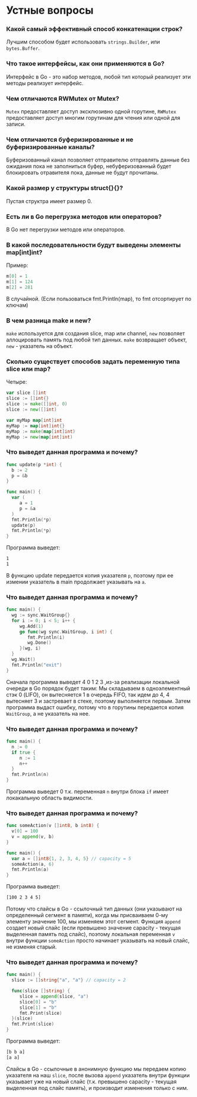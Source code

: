 # Устные вопросы

### Какой самый эффективный способ конкатенации строк?
Лучшим способом будет использовать `strings.Builder`, или `bytes.Buffer`.

### Что такое интерфейсы, как они применяются в Go?
Интерфейс в Go - это набор методов, любой тип который реализует эти методы реализует интерфейс.

### Чем отличаются RWMutex от Mutex?
`Mutex` предоставляет доступ эксклюзивно одной горутине, `RWMutex` предоставляет доступ многим горутинам для чтения или одной для записи.

### Чем отличаются буферизированные и не буферизированные каналы?
Буферизованный канал позволяет отправителю отправлять данные без ожидания пока не заполниться буфер, небуферизованный будет блокировать отравителя пока, данные не будут прочитаны. 

### Какой размер у структуры struct{}{}?
Пустая структра имеет размер 0.

### Есть ли в Go перегрузка методов или операторов?
В Go нет перегрузки методов или операторов.

### В какой последовательности будут выведены элементы map[int]int?
Пример:
```go
m[0] = 1
m[1] = 124
m[2] = 281
```
В случайной. (Если пользоваться fmt.Println(map), то fmt отсортирует по ключам)

### В чем разница make и new?
`make` используется для создания slice, map или channel, `new` позволяет аллоцировать память под любой тип данных.
`make` возвращает объект, `new` - указатель на объект.

### Сколько существует способов задать переменную типа slice или map?
Четыре:
```go
var slice []int
slice := []int{}
slice := make([]int, 0)
slice := new([]int)

var myMap map[int]int
myMap := map[int]int{}
myMap := make(map[int]int)
myMap := new(map[int]int)
```

### Что выведет данная программа и почему?
```go
func update(p *int) {
  b := 2
  p = &b
}

func main() {
  var (
     a = 1
     p = &a
  )
  fmt.Println(*p)
  update(p)
  fmt.Println(*p)
}
```

Программа выведет:
```sh
1
1
```
В функцию update передается копия указателя `p`, поэтому при ее измении указатель в main продолжает указывать на `a`.
### Что выведет данная программа и почему?

```go
func main() {
  wg := sync.WaitGroup{}
  for i := 0; i < 5; i++ {
     wg.Add(1)
     go func(wg sync.WaitGroup, i int) {
        fmt.Println(i)
        wg.Done()
     }(wg, i)
  }
  wg.Wait()
  fmt.Println("exit")
}
```
Сначала программа выведет 4 0 1 2 3 ,из-за реализации локальной очереди в Go порядок будет таким:
Мы складываем в одноэлементный стэк 0 (LIFO), он вытесняется 1 в очередь FIFO, так идем до 4, 4 вытесняет 3
и застревает в стеке, поэтому выполняется первым.
Затем программа выдаст ошибку, потому что в горутины передается копия `WaitGroup`, а не
указатель на нее.

### Что выведет данная программа и почему?
```go
func main() {
  n := 0
  if true {
     n := 1
     n++
  }
  fmt.Println(n)
}
```
Программа выведет 0 т.к. переменная `n` внутри блока `if` имеет локакальную область видимости.

### Что выведет данная программа и почему?
```go
func someAction(v []int8, b int8) {
  v[0] = 100
  v = append(v, b)
}

func main() {
  var a = []int8{1, 2, 3, 4, 5} // capacity = 5
  someAction(a, 6)
  fmt.Println(a)
}
```

Программа выведет:
```sh
[100 2 3 4 5]
```

Потому что слайсы в Go - ссылочный тип данных (они указывают на определенный сегмент в памяти),
когда мы присваиваем 0-му элементу значение 100, мы изменяем этот сегмент.
Функция `append` создает новый слайс (если превышено значение capacity - текущая выделенная память под слайс), поэтому локальная переменная `v` внутри функции `someAction` просто начинает указывать на новый слайс, не изменяя старый.

### Что выведет данная программа и почему?
```go
func main() {
  slice := []string{"a", "a"} // capacity = 2

  func(slice []string) {
     slice = append(slice, "a")
     slice[0] = "b"
     slice[1] = "b"
     fmt.Print(slice)
  }(slice)
  fmt.Print(slice)
}
```
Программа выведет:
```sh 
[b b a]
[a a]
```
Слайсы в Go - ссылочные в анонимную функцию мы передаем копию указателя на наш `slice`, после вызова `append` указатель внутри функции указывает уже на новый слайс (т.к. превышено capacity - текущая выделенная под слайс память), и производит изменения только с ним.
